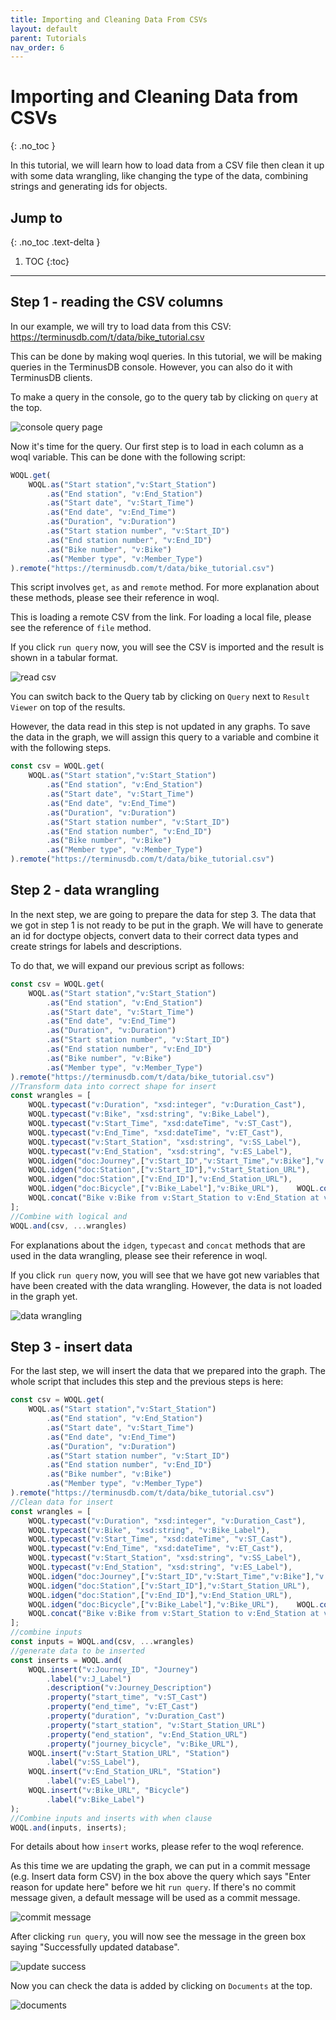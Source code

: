 ```yaml
---
title: Importing and Cleaning Data From CSVs
layout: default
parent: Tutorials
nav_order: 6
---
```

# Importing and Cleaning Data from CSVs

{: .no_toc }

In this tutorial, we will learn how to load data from a CSV file then clean it up with some data wrangling, like changing the type of the data, combining strings and generating ids for objects.

## Jump to

{: .no_toc .text-delta }

1. TOC
   {:toc}

- - -

## Step 1 - reading the CSV columns

In our example, we will try to load data from this CSV: <https://terminusdb.com/t/data/bike_tutorial.csv>

This can be done by making woql queries. In this tutorial, we will be making queries in the TerminusDB console. However, you can also do it with TerminusDB clients.

To make a query in the console, go to the query tab by clicking on `query` at the top.

![console query page](/docs/assets/images/tutorials/console-query-page.png)

Now it's time for the query. Our first step is to load in each column as a woql variable. This can be done with the following script:

```js
WOQL.get(
    WOQL.as("Start station","v:Start_Station")
        .as("End station", "v:End_Station")
        .as("Start date", "v:Start_Time")
        .as("End date", "v:End_Time")
        .as("Duration", "v:Duration")
        .as("Start station number", "v:Start_ID")
        .as("End station number", "v:End_ID")
        .as("Bike number", "v:Bike")
        .as("Member type", "v:Member_Type")
).remote("https://terminusdb.com/t/data/bike_tutorial.csv")
```

This script involves `get`, `as` and `remote` method. For more explanation about these methods, please see their reference in woql.

This is loading a remote CSV from the link. For loading a local file, please see the reference of `file` method.

If you click `run query` now, you will see the CSV is imported and the result is shown in a tabular format.

![read csv](/docs/assets/images/tutorials/read-csv.png)

You can switch back to the Query tab by clicking on `Query` next to `Result Viewer` on top of the results.

However, the data read in this step is not updated in any graphs. To save the data in the graph, we will assign this query to a variable and combine it with the following steps.

```js
const csv = WOQL.get(
    WOQL.as("Start station","v:Start_Station")
        .as("End station", "v:End_Station")
        .as("Start date", "v:Start_Time")
        .as("End date", "v:End_Time")
        .as("Duration", "v:Duration")
        .as("Start station number", "v:Start_ID")
        .as("End station number", "v:End_ID")
        .as("Bike number", "v:Bike")
        .as("Member type", "v:Member_Type")
).remote("https://terminusdb.com/t/data/bike_tutorial.csv")
```

## Step 2 - data wrangling

In the next step, we are going to prepare the data for step 3. The data that we got in step 1 is not ready to be put in the graph. We will have to generate an id for doctype objects, convert data to their correct data types and create strings for labels and descriptions.

To do that, we will expand our previous script as follows:

```js
const csv = WOQL.get(
    WOQL.as("Start station","v:Start_Station")
        .as("End station", "v:End_Station")
        .as("Start date", "v:Start_Time")
        .as("End date", "v:End_Time")
        .as("Duration", "v:Duration")
        .as("Start station number", "v:Start_ID")
        .as("End station number", "v:End_ID")
        .as("Bike number", "v:Bike")
        .as("Member type", "v:Member_Type")
).remote("https://terminusdb.com/t/data/bike_tutorial.csv")
//Transform data into correct shape for insert
const wrangles = [
    WOQL.typecast("v:Duration", "xsd:integer", "v:Duration_Cast"),
    WOQL.typecast("v:Bike", "xsd:string", "v:Bike_Label"),
    WOQL.typecast("v:Start_Time", "xsd:dateTime", "v:ST_Cast"),
    WOQL.typecast("v:End_Time", "xsd:dateTime", "v:ET_Cast"),
    WOQL.typecast("v:Start_Station", "xsd:string", "v:SS_Label"),
    WOQL.typecast("v:End_Station", "xsd:string", "v:ES_Label"),
    WOQL.idgen("doc:Journey",["v:Start_ID","v:Start_Time","v:Bike"],"v:Journey_ID"),       
    WOQL.idgen("doc:Station",["v:Start_ID"],"v:Start_Station_URL"),
    WOQL.idgen("doc:Station",["v:End_ID"],"v:End_Station_URL"),
    WOQL.idgen("doc:Bicycle",["v:Bike_Label"],"v:Bike_URL"),    WOQL.concat("v:Start_ID - v:End_ID @ v:Start_Time","v:J_Label"),
    WOQL.concat("Bike v:Bike from v:Start_Station to v:End_Station at v:Start_Time until v:End_Time","v:Journey_Description")
];
//Combine with logical and
WOQL.and(csv, ...wrangles)
```

For explanations about the `idgen`, `typecast` and `concat` methods that are used in the data wrangling, please see their reference in woql.

If you click `run query` now, you will see that we have got new variables that have been created with the data wrangling. However, the data is not loaded in the graph yet.

![data wrangling](/docs/assets/images/tutorials/data-wrangling.png)

## Step 3 - insert data

For the last step, we will insert the data that we prepared into the graph. The whole script that includes this step and the previous steps is here:

```js
const csv = WOQL.get(
    WOQL.as("Start station","v:Start_Station")
        .as("End station", "v:End_Station")
        .as("Start date", "v:Start_Time")
        .as("End date", "v:End_Time")
        .as("Duration", "v:Duration")
        .as("Start station number", "v:Start_ID")
        .as("End station number", "v:End_ID")
        .as("Bike number", "v:Bike")
        .as("Member type", "v:Member_Type")
).remote("https://terminusdb.com/t/data/bike_tutorial.csv")
//Clean data for insert
const wrangles = [
    WOQL.typecast("v:Duration", "xsd:integer", "v:Duration_Cast"),
    WOQL.typecast("v:Bike", "xsd:string", "v:Bike_Label"),
    WOQL.typecast("v:Start_Time", "xsd:dateTime", "v:ST_Cast"),
    WOQL.typecast("v:End_Time", "xsd:dateTime", "v:ET_Cast"),
    WOQL.typecast("v:Start_Station", "xsd:string", "v:SS_Label"),
    WOQL.typecast("v:End_Station", "xsd:string", "v:ES_Label"),
    WOQL.idgen("doc:Journey",["v:Start_ID","v:Start_Time","v:Bike"],"v:Journey_ID"),       
    WOQL.idgen("doc:Station",["v:Start_ID"],"v:Start_Station_URL"),
    WOQL.idgen("doc:Station",["v:End_ID"],"v:End_Station_URL"),
    WOQL.idgen("doc:Bicycle",["v:Bike_Label"],"v:Bike_URL"),    WOQL.concat("v:Start_ID - v:End_ID @ v:Start_Time","v:J_Label"),
    WOQL.concat("Bike v:Bike from v:Start_Station to v:End_Station at v:Start_Time until v:End_Time","v:Journey_Description")
];
//combine inputs
const inputs = WOQL.and(csv, ...wrangles)
//generate data to be inserted
const inserts = WOQL.and(
    WOQL.insert("v:Journey_ID", "Journey")
        .label("v:J_Label")
        .description("v:Journey_Description")
        .property("start_time", "v:ST_Cast")
        .property("end_time", "v:ET_Cast")
        .property("duration", "v:Duration_Cast")
        .property("start_station", "v:Start_Station_URL")
        .property("end_station", "v:End_Station_URL")
        .property("journey_bicycle", "v:Bike_URL"),
    WOQL.insert("v:Start_Station_URL", "Station")
        .label("v:SS_Label"),
    WOQL.insert("v:End_Station_URL", "Station")
        .label("v:ES_Label"),
    WOQL.insert("v:Bike_URL", "Bicycle")
        .label("v:Bike_Label")
);
//Combine inputs and inserts with when clause
WOQL.and(inputs, inserts);
```

For details about how `insert` works, please refer to the woql reference.

As this time we are updating the graph, we can put in a commit message (e.g. Insert data form CSV) in the box above the query which says "Enter reason for update here" before we hit `run query`. If there's no commit message given, a default message will be used as a commit message.

![commit message](/docs/assets/images/tutorials/commit-message.png)

After clicking `run query`, you will now see the message in the green box saying "Successfully updated database".

![update success](/docs/assets/images/tutorials/update-success.png)

Now you can check the data is added by clicking on `Documents` at the top.

![documents](/docs/assets/images/tutorials/documents.png)